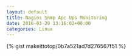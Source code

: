 ```yaml
---
layout: default                                                                                                              
title: Nagios Snmp Apc Ups Monitoring                                                                                                                       
date: 2016-03-29 13:16:02+00:00                                                                                                                        
categories: Linux                                                                                                                
---                                                                                                                              
```


{% gist makeittotop/0b7a521ad7d276567f51 %}                                                                                                           

